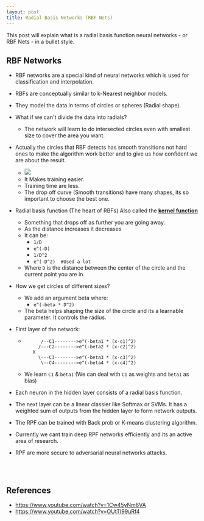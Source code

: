 ```yaml
---
layout: post
title: Radial Basis Networks (RBF Nets)
---
```


This post will explain what is a radial basis function neural networks - or RBF Nets - in  a bullet style.

## RBF Networks

- RBF networks are a special kind of neural networks which is used for classification and interpolation.

- RBFs are conceptually similar to k-Nearest neighbor models.

- They model the data in terms of circles or spheres (Radial shape).

- What if we can't divide the data into radials?

  - The network will learn to do intersected circles even with smallest size to cover the area you want.

- Actually the circles that RBF detects has smooth transitions not hard ones to make the algorithm work better and to give us how confident we are about the result.

  - ![](https://mbadry1.github.io/images/PostsImages/02.png)
  - It Makes training easier.
  - Training time are less.
  - The drop off curve (Smooth transitions) have many shapes, its so important to choose the best one.

- Radial basis function (The heart of RBFs) Also called the **<u>kernel function</u>**

  - Something that drops off as further you are going away.
  - As the distance increases it decreases
  - It can be:
    - `1/D`
    - `e^(-D)`
    - `1/D^2`
    - `e^(-D^2)  #Used a lot`			
  - Where `D` is the distance between the center of the circle and the current point you are in.

- How we get circles of different sizes?

  - We add an argument beta where:
    - `e^(-beta * D^2)`
  - The beta helps shaping the size of the circle and its a learnable parameter. It controls the radius.

- First layer of the network:

  - ```
          /--C1-------->e^(-beta1 * (x-c1)^2)
         /---C2-------->e^(-beta2 * (x-c2)^2)
       X
         \---C3-------->e^(-beta3 * (x-c3)^2)
          \--C4-------->e^(-beta4 * (x-c4)^2)
      ```
  - We learn `C1` & `beta1` (We can deal with  `C1` as weights and `beta1` as bias)

- Each neuron in the hidden layer consists of a radial basis function.

- The next layer can be a linear classier like Softmax or SVMs. It has a weighted sum of outputs from the hidden layer to form network outputs.

- The RPF can be trained with Back prob or K-means clustering algorithm.

- Currently we cant train deep RPF networks efficiently and its an active area of research.

- RPF are more secure to adversarial neural networks attacks.



<br/>

<br/>

## References

- https://www.youtube.com/watch?v=1Cw45yNm6VA
- https://www.youtube.com/watch?v=OUtTI99uRf4

<br/>

<br/>